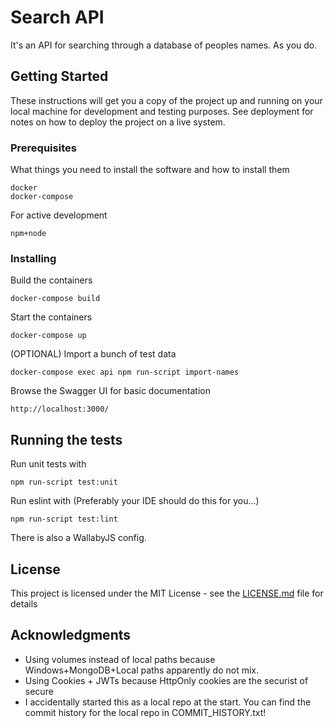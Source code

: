 # Search API

It's an API for searching through a database of peoples names. As you do.

## Getting Started

These instructions will get you a copy of the project up and running on your local machine for development and testing purposes. See deployment for notes on how to deploy the project on a live system.

### Prerequisites

What things you need to install the software and how to install them

```
docker
docker-compose
```

For active development

```
npm+node
```

### Installing

Build the containers

```
docker-compose build
```

Start the containers

```
docker-compose up
```

(OPTIONAL) Import a bunch of test data

```
docker-compose exec api npm run-script import-names
```

Browse the Swagger UI for basic documentation

```
http://localhost:3000/
```


## Running the tests

Run unit tests with

```
npm run-script test:unit
```

Run eslint with (Preferably your IDE should do this for you...)

```
npm run-script test:lint
```

There is also a WallabyJS config.



## License

This project is licensed under the MIT License - see the [LICENSE.md](LICENSE.md) file for details

## Acknowledgments

* Using volumes instead of local paths because Windows+MongoDB+Local paths apparently do not mix.
* Using Cookies + JWTs because HttpOnly cookies are the securist of secure
* I accidentally started this as a local repo at the start. You can find the commit history for the local repo in COMMIT_HISTORY.txt!
